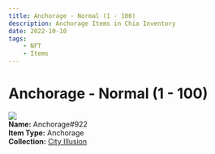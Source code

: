 ```yaml
---
title: Anchorage - Normal (1 - 100)
description: Anchorage Items in Chia Inventory
date: 2022-10-10
tags:
    - NFT
    - Items
---
```


# Anchorage - Normal (1 - 100)
<div class="item_thumbnail">
<img loading="lazy" src="https://qgkabaezwbcgguwsh3ijmim3zd4yhtlx37qcahpw4lwnyokvhuua.arweave.net/gZQAgJmwRGNS0j7QliGbyPmDzXff4CAd9uLs3DlVPSg"><br/>
<div><strong>Name:</strong> Anchorage#922</div>
<div><strong>Item Type:</strong> Anchorage</div>
<div><strong>Collection:</strong> <a href="https://www.spacescan.io/xch/nft/collection/col1lend2dcn558km4wcwta4xnkfv3xpcmlp9kyt0m909emvfxechlyqdl5ndg">City Illusion</a></div>
</div>

